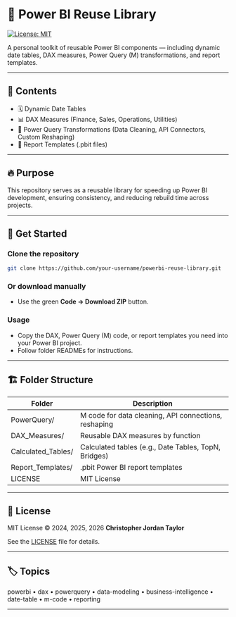 # 🚀 Power BI Reuse Library

[![License: MIT](https://img.shields.io/badge/License-MIT-blue.svg)](LICENSE)

A personal toolkit of reusable Power BI components — including dynamic date tables, DAX measures, Power Query (M) transformations, and report templates.

---

## 📂 Contents

- 🗓️ Dynamic Date Tables
- 📊 DAX Measures (Finance, Sales, Operations, Utilities)
- 🔧 Power Query Transformations (Data Cleaning, API Connectors, Custom Reshaping)
- 🎨 Report Templates (.pbit files)

---

## 🔥 Purpose

This repository serves as a reusable library for speeding up Power BI development, ensuring consistency, and reducing rebuild time across projects.

---

## 🚀 Get Started

### Clone the repository
```bash
git clone https://github.com/your-username/powerbi-reuse-library.git
```

### Or download manually
- Use the green **Code → Download ZIP** button.

### Usage
- Copy the DAX, Power Query (M) code, or report templates you need into your Power BI project.
- Follow folder READMEs for instructions.

---

## 🏗️ Folder Structure

| Folder               | Description                                           |
|----------------------|-------------------------------------------------------|
| PowerQuery/          | M code for data cleaning, API connections, reshaping |
| DAX_Measures/        | Reusable DAX measures by function                    |
| Calculated_Tables/   | Calculated tables (e.g., Date Tables, TopN, Bridges) |
| Report_Templates/    | .pbit Power BI report templates                      |
| LICENSE              | MIT License                                           |

---

## 📜 License

MIT License © 2024, 2025, 2026 **Christopher Jordan Taylor**

See the [LICENSE](./LICENSE) file for details.

---

## 🏷️ Topics

powerbi • dax • powerquery • data-modeling • business-intelligence • date-table • m-code • reporting

---

